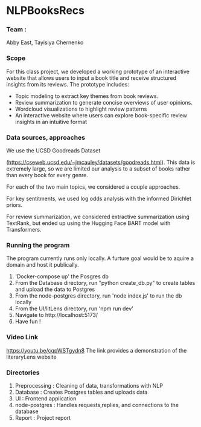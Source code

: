 # NLPBooksRecs
### Team : 
Abby East, 
Tayisiya Chernenko
### Scope
For this class project, we developed a working prototype of an interactive website that allows users
to input a book title and receive structured insights from its reviews. The prototype includes:

* Topic modeling to extract key themes from book reviews.
* Review summarization to generate concise overviews of user opinions.
* Wordcloud visualizations to highlight review patterns
* An interactive website where users can explore book-specific review insights in an intuitive format

### Data sources, approaches
We use the UCSD Goodreads Dataset

(https://cseweb.ucsd.edu/~jmcauley/datasets/goodreads.html). This data is extremely large, so we are limited
our analysis to a subset of books rather than every book for every genre.

For each of the two main topics, we considered a couple approaches.

For key sentitments, we used log odds analysis with the informed Dirichlet priors.

For review summarization, we considered extractive summarization using TextRank,
but ended up using the Hugging Face BART model with Transformers.

### Running the program
The program currently runs only locally. A furture goal would be to aquire a domain and host it publically. 
1. 'Docker-compose up' the Posgres db
2. From the Database directory, run "python create_db.py" to create tables and upload the data to Postgres
3. From the node-postgres directory, run 'node index.js' to run the db locally
4. From the UI/litLens directory, run 'npm run dev'
5. Navigate to http://localhost:5173/
6. Have fun !
### Video Link 
https://youtu.be/cqpWSTgydn8
The link provides a demonstration of the literaryLens website

### Directories 
1. Preprocessing : Cleaning of data, transformations with NLP
2. Database : Creates Postgres tables and uploads data
3. UI : Frontend application
4. node-postgres : Handles requests,replies, and connections to the database
5. Report : Project report
